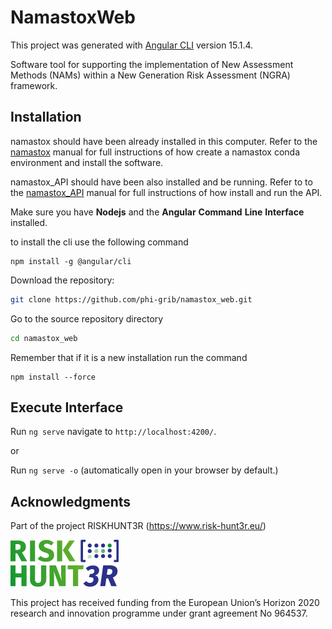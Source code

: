 # NamastoxWeb

This project was generated with [Angular CLI](https://github.com/angular/angular-cli) version 15.1.4.

Software tool for supporting the implementation of New Assessment Methods (NAMs) within a New Generation Risk Assessment (NGRA) framework.

## Installation

namastox should have been already installed in this computer. Refer to the [namastox](https://github.com/phi-grib/namastox) manual for full instructions of how create a namastox conda environment and install the software. 

namastox_API should have been also installed and be running. Refer to to the [namastox_API](https://github.com/phi-grib/namastox_API) manual for full instructions of how install and run the API.


Make sure you have **Nodejs** and the **Angular** **Command** **Line** **Interface** installed.

to install the cli use the following command
```shell
npm install -g @angular/cli
```

Download the repository:

```bash
git clone https://github.com/phi-grib/namastox_web.git
```  

Go to the source repository directory 

```bash
cd namastox_web
```

Remember that if it is a new installation run the command
```shell
npm install --force
```

## Execute Interface

Run `ng serve` navigate to `http://localhost:4200/`.

or

Run `ng serve -o` (automatically open in your browser by default.)


## Acknowledgments

Part of the project RISKHUNT3R (https://www.risk-hunt3r.eu/)

![Alt text](images/risk-hunt3r-logo.png?raw=true "RISKHUNT3R-logo") 

This project has received funding from the European Union’s Horizon 2020 research and innovation programme under grant agreement No 964537.
